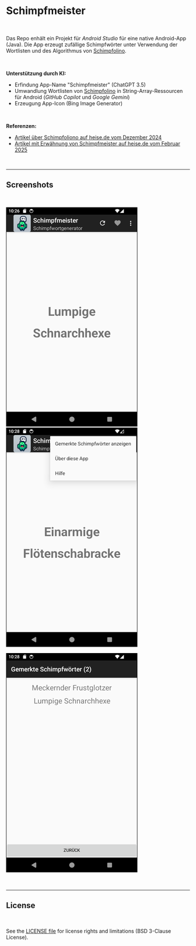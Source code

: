 # Schimpfmeister #

<br>

Das Repo enhält ein Projekt für *Android Studio* für eine native Android-App (Java).
Die App erzeugt zufällige Schimpfwörter unter Verwendung der Wortlisten und des Algorithmus von
[Schimpfolino](https://github.com/NikolaiRadke/Schimpfolino/).

<br>

**Unterstützung durch KI:**
* Erfindung App-Name "Schimpfmeister" (ChatGPT 3.5)
* Umwandlung Wortlisten von [Schimpfolino](https://github.com/NikolaiRadke/Schimpfolino/) in String-Array-Ressourcen 
  für Android  (*GitHub Copilot* und *Google Gemini*)
* Erzeugung App-Icon (Bing Image Generator)  

<br>

**Referenzen:**
* [Artikel über Schimpfoliono auf heise.de vom Dezember 2024](https://heise.de/-10184669)
* [Artikel mit Erwähnung von Schimpfmeister auf heise.de vom Februar 2025](https://heise.de/-10289014)

<br>

----

## Screenshots ##

<br>

![Screenshot 1](screenshot_1.png) &nbsp; ![Screenshot 2](screenshot_2.png)

![Screenshot 3](screenshot_3.png)

<br>

----

## License ##

<br>

See the [LICENSE file](LICENSE.md) for license rights and limitations (BSD 3-Clause License).

<br>
